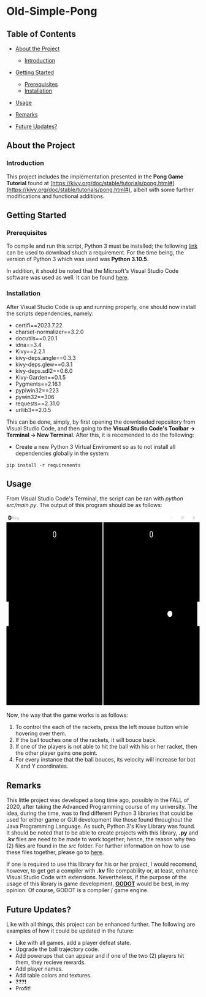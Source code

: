 # Old-Simple-Pong
## Table of Contents
- [About the Project](#about-the-project)
  * [Introduction](#introduction)
  
- [Getting Started](#getting-started)
  * [Prerequisites](#prerequisites)
  * [Installation](#installation)
- [Usage](#usage)
- [Remarks](#remarks)
- [Future Updates?](#updates)

## About the Project
### Introduction
This project includes the implementation presented in the **Pong Game Tutorial** found at [https://kivy.org/doc/stable/tutorials/pong.html#](https://kivy.org/doc/stable/tutorials/pong.html#), albeit with some further modifications and functional additions.

## Getting Started
### Prerequisites
To compile and run this script, Python 3 must be installed; the following [link](https://www.python.org/) can be used to download shuch a requirement. For the time being, the version of Python 3 which was used was **Python 3.10.5**.

In addition, it should be noted that the Micrsoft's Visual Studio Code software was used as well. It can be found [here](https://code.visualstudio.com/).

### Installation
After Visual Studio Code is up and running properly, one should now install the scripts dependencies, namely:
-  certifi==2023.7.22
-  charset-normalizer==3.2.0
-  docutils==0.20.1
-  idna==3.4
-  Kivy==2.2.1
-  kivy-deps.angle==0.3.3
-  kivy-deps.glew==0.3.1
-  kivy-deps.sdl2==0.6.0
-  Kivy-Garden==0.1.5
-  Pygments==2.16.1
-  pypiwin32==223
-  pywin32==306
-  requests==2.31.0
-  urllib3==2.0.5

This can be done, simply, by first opening the downloaded repository from Visual Studio Code, and then going to the **Visual Studio Code's Toolbar -> Terminal -> New Terminal**. After this, it is recomended to do the following:
-  Create a new Python 3 Virtual Enviroment so as to not install all dependencies globally in the system:
```console
pip install -r requirements
```
## Usage
From Visual Studio Code's Terminal, the script can be ran with _python src/main.py_. The output of this program should be as follows:
<div align="center">
  <img src="img/pong.jpg" alt="logo" width="1000" height="500" />
</div>

Now, the way that the game works is as follows:
1.  To control the each of the rackets, press the left mouse button while hovering over them.
2.  If the ball touches one of the rackets, it will bouce back.
3.  If one of the players is not able to hit the ball with his or her racket, then the other player gains one point.
4.  For every instance that the ball bouces, its velocity will increase for bot X and Y coordinates.

## Remarks
This little project was developed a long time ago, possibly in the FALL of 2020, after taking the Advanced Programming course of my university. The idea, during the time, was to find different Python 3 libraries that could be used for either game or GUI development like those found throughout the Java Programming Language. As such, Python 3's Kivy Library was found. It should be noted that to be able to create projects with this library, **.py** and **.kv** files are need to be made to work together; hence, the reason why two (2) files are found in the _src_ folder. For further information on how to use these files together, please go to [here](https://kivy.org/).

If one is required to use this library for his or her project, I would recomend, however, to get get a compiler with **.kv** file compability or, at least, enhance Visual Studio Code with extensions. Nevertheless, if the purpose of the usage of this library is game development, [**GODOT**](https://godotengine.org/) would be best, in my opinion. Of course, GODOT is a compiler / game engine.

## Future Updates?
Like with all things, this project can be enhanced further. The following are examples of how it could be updated in the future:

-  Like with all games, add a player defeat state.
-  Upgrade the ball trajectory code.
-  Add powerups that can appear and if one of the two (2) players hit them, they recieve rewards.
-  Add player names.
-  Add table colors and textures.
-  **???!**
-  Profit!
